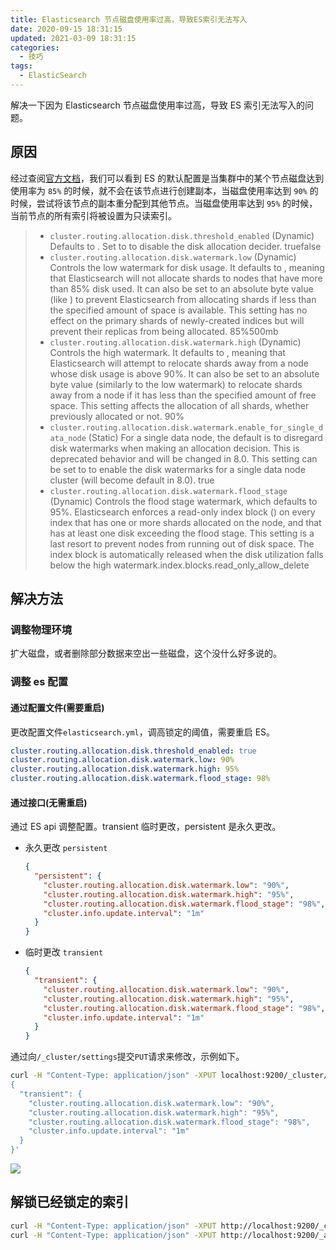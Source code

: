 ```yaml
---
title: Elasticsearch 节点磁盘使用率过高，导致ES索引无法写入
date: 2020-09-15 18:31:15
updated: 2021-03-09 18:31:15
categories:
  - 技巧
tags:
  - ElasticSearch
---
```


解决一下因为 Elasticsearch 节点磁盘使用率过高，导致 ES 索引无法写入的问题。

<!--more-->

## 原因

经过查阅[官方文档](https://www.elastic.co/guide/en/elasticsearch/reference/current/modules-cluster.html#disk-based-shard-allocation)，我们可以看到 ES 的默认配置是当集群中的某个节点磁盘达到使用率为 `85%` 的时候，就不会在该节点进行创建副本，当磁盘使用率达到 `90%` 的时候，尝试将该节点的副本重分配到其他节点。当磁盘使用率达到 `95%` 的时候，当前节点的所有索引将被设置为只读索引。

> - `cluster.routing.allocation.disk.threshold_enabled`
>   (Dynamic) Defaults to . Set to to disable the disk allocation decider. truefalse
> - `cluster.routing.allocation.disk.watermark.low`
>   (Dynamic) Controls the low watermark for disk usage. It defaults to , meaning that Elasticsearch will not allocate shards to nodes that have more than 85% disk used. It can also be set to an absolute byte value (like ) to prevent Elasticsearch from allocating shards if less than the specified amount of space is available. This setting has no effect on the primary shards of newly-created indices but will prevent their replicas from being allocated. 85%500mb
> - `cluster.routing.allocation.disk.watermark.high`
>   (Dynamic) Controls the high watermark. It defaults to , meaning that Elasticsearch will attempt to relocate shards away from a node whose disk usage is above 90%. It can also be set to an absolute byte value (similarly to the low watermark) to relocate shards away from a node if it has less than the specified amount of free space. This setting affects the allocation of all shards, whether previously allocated or not. 90%
> - `cluster.routing.allocation.disk.watermark.enable_for_single_data_node`
>   (Static) For a single data node, the default is to disregard disk watermarks when making an allocation decision. This is deprecated behavior and will be changed in 8.0. This setting can be set to to enable the disk watermarks for a single data node cluster (will become default in 8.0). true
> - `cluster.routing.allocation.disk.watermark.flood_stage`
>   (Dynamic) Controls the flood stage watermark, which defaults to 95%. Elasticsearch enforces a read-only index block () on every index that has one or more shards allocated on the node, and that has at least one disk exceeding the flood stage. This setting is a last resort to prevent nodes from running out of disk space. The index block is automatically released when the disk utilization falls below the high watermark.index.blocks.read_only_allow_delete

## 解决方法

### 调整物理环境

扩大磁盘，或者删除部分数据来空出一些磁盘，这个没什么好多说的。

### 调整 es 配置

#### 通过配置文件(需要重启)

更改配置文件`elasticsearch.yml`，调高锁定的阈值，需要重启 ES。

```yaml
cluster.routing.allocation.disk.threshold_enabled: true
cluster.routing.allocation.disk.watermark.low: 90%
cluster.routing.allocation.disk.watermark.high: 95%
cluster.routing.allocation.disk.watermark.flood_stage: 98%
```

#### 通过接口(无需重启)

通过 ES api 调整配置。transient 临时更改，persistent 是永久更改。

- 永久更改 `persistent`

  ```json
  {
    "persistent": {
      "cluster.routing.allocation.disk.watermark.low": "90%",
      "cluster.routing.allocation.disk.watermark.high": "95%",
      "cluster.routing.allocation.disk.watermark.flood_stage": "98%",
      "cluster.info.update.interval": "1m"
    }
  }
  ```

- 临时更改 `transient`

  ```json
  {
    "transient": {
      "cluster.routing.allocation.disk.watermark.low": "90%",
      "cluster.routing.allocation.disk.watermark.high": "95%",
      "cluster.routing.allocation.disk.watermark.flood_stage": "98%",
      "cluster.info.update.interval": "1m"
    }
  }
  ```

通过向`/_cluster/settings`提交`PUT`请求来修改，示例如下。

```bash
curl -H "Content-Type: application/json" -XPUT localhost:9200/_cluster/settings  -d '
{
  "transient": {
    "cluster.routing.allocation.disk.watermark.low": "90%",
    "cluster.routing.allocation.disk.watermark.high": "95%",
    "cluster.routing.allocation.disk.watermark.flood_stage": "98%",
    "cluster.info.update.interval": "1m"
  }
}'
```

![](https://img.iszy.xyz/20210309190311.png?x-oss-process=style/big)

## 解锁已经锁定的索引

```bash
curl -H "Content-Type: application/json" -XPUT http://localhost:9200/_cluster/settings -d '{"transient":{"cluster.routing.allocation.disk.threshold_enabled":false}}'
curl -H "Content-Type: application/json" -XPUT http://localhost:9200/_all/_settings -d '{"index.blocks.read_only_allow_delete":null}'
```
